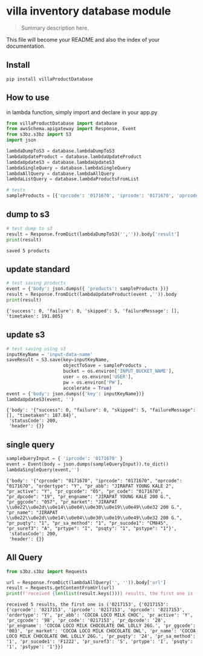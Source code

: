 # villa inventory database module
> Summary description here.


This file will become your README and also the index of your documentation.

## Install

`pip install villaProductDatabase`

## How to use

in lambda function, simply import and declare in your app.py

```python
from villaProductDatabase import database
from awsSchema.apigateway import Response, Event
from s3bz.s3bz import S3
import json
```

```python
lambdaDumpToS3 = database.lambdaDumpToS3
lambdaUpdateProduct = database.lambdaUpdateProduct
lambdaUpdateS3 = database.lambdaUpdateS3
lambdaSingleQuery = database.lambdaSingleQuery
lambdaAllQuery = database.lambdaAllQuery
lambdaListQuery = database.lambdaProductsFromList
```

```python
# tests
sampleProducts = [{'cprcode': '0171670', 'iprcode': '0171670', 'oprcode': '0171670', 'ordertype': 'Y', 'pr_abb': 'JIRAPAT YOUNG KALE 2', 'pr_active': 'Y', 'pr_cgcode': '05', 'pr_code': '0171670', 'pr_dpcode': '19', 'pr_engname': 'JIRAPAT YOUNG KALE 200 G.', 'pr_ggcode': '057', 'pr_market': 'JIRAPAT ยอดคะน้า 200 G.', 'pr_name': 'JIRAPAT ยอดคะน้า 200 G.', 'pr_puqty': '1', 'pr_sa_method': '1', 'pr_sucode1': 'CM845     ', 'pr_suref3': 'A', 'prtype': 'I', 'psqty': '1', 'pstype': '1'}, {'cprcode': '0235141', 'iprcode': '0235141', 'oprcode': '0235141', 'ordertype': 'Y', 'pr_abb': 'EEBOO-PZCT3-PUZZLE', 'pr_active': 'Y', 'pr_cgcode': '08', 'pr_code': '0235141', 'pr_dpcode': '19', 'pr_engname': 'EEBOO,ANIMAL COUNTING PUZZLE_3ED,PZCT3', 'pr_ggcode': '113', 'pr_market': 'eeboo,PUZZLE-PZCT3', 'pr_name': 'EEBOO-PZCT3-ตัวต่อนับเลข ANIMAL COUNTING_3ED', 'pr_puqty': '1', 'pr_sa_method': '1', 'pr_sucode1': 'CM1979    ', 'pr_suref3': 'A', 'prtype': 'I', 'psqty': '1', 'pstype': '1'}, {'cprcode': '0217153', 'iprcode': '0217153', 'oprcode': '0217153', 'ordertype': 'Y', 'pr_abb': 'COCOA LOCO MILK CHOC', 'pr_active': 'Y', 'pr_cgcode': '98', 'pr_code': '0217153', 'pr_dpcode': '28', 'pr_engname': 'COCOA LOCO MILK CHOCOLATE OWL LOLLY 26G.', 'pr_ggcode': '003', 'pr_market': 'COCOA LOCO MILK CHOCOLATE OWL', 'pr_name': 'COCOA LOCO MILK CHOCOLATE OWL LOLLY 26G.', 'pr_puqty': '24', 'pr_sa_method': '1', 'pr_sucode1': 'F1222     ', 'pr_suref3': 'S', 'prtype': 'I', 'psqty': '1', 'pstype': '1'}, {'cprcode': '0182223', 'iprcode': '0182223', 'oprcode': '0182223', 'ordertype': 'Y', 'pr_abb': 'CIRIO PIZZASSIMO 400', 'pr_active': 'Y', 'pr_cgcode': '06', 'pr_code': '0182223', 'pr_dpcode': '06', 'pr_engname': 'CIRIO PIZZASSIMO 400G.', 'pr_ggcode': '004', 'pr_market': 'CIRIO ซอสทำพิซซ่า 400 G.', 'pr_name': 'CIRIO ซอสทำพิซซ่า 400 G.', 'pr_puqty': '12', 'pr_sa_method': '1', 'pr_sucode1': '2589      ', 'pr_suref3': 'C', 'prtype': 'I', 'psqty': '1', 'pstype': '1'}, {'cprcode': '0124461', 'iprcode': '0124461', 'oprcode': '0124461', 'ordertype': 'Y', 'pr_abb': 'NEW CHOICE LYCHEE', 'pr_active': 'Y', 'pr_cgcode': '02', 'pr_code': '0124461', 'pr_dpcode': '02', 'pr_engname': 'NEW CHOICE LYCHEE', 'pr_ggcode': '003', 'pr_market': 'NEW CHOICE กลิ่นลิ้นจี่', 'pr_name': 'NEW CHOICE กลิ่นลิ้นจี่', 'pr_puqty': '12', 'pr_sa_method': '1', 'pr_sucode1': '695       ', 'pr_suref3': 'A', 'prtype': 'I', 'psqty': '1', 'pstype': '1'}]
```

## dump to s3

```python
# test dump to s3
result = Response.fromDict(lambdaDumpToS3('','')).body['result']
print(result)
```

    saved 5 products


## update standard

```python
# test saving products
event = {'body': json.dumps({ 'products': sampleProducts })}
result = Response.fromDict(lambdaUpdateProduct(event ,'')).body
print(result)
```

    {'success': 0, 'failure': 0, 'skipped': 5, 'failureMessage': [], 'timetaken': 191.805}


## update s3

```python
# test saving using s3
inputKeyName = 'input-data-name'
saveResult = S3.save(key=inputKeyName, 
                     objectToSave = sampleProducts , 
                     bucket = os.environ['INPUT_BUCKET_NAME'],
                     user = os.environ['USER'],
                     pw = os.environ['PW'],
                     accelerate = True)
event = {'body': json.dumps({'key': inputKeyName})}
lambdaUpdateS3(event, '')
```




    {'body': '{"success": 0, "failure": 0, "skipped": 5, "failureMessage": [], "timetaken": 187.84}',
     'statusCode': 200,
     'header': {}}



## single query

```python
sampleQueryInput = { 'iprcode': '0171670' } 
event = Event(body = json.dumps(sampleQueryInput)).to_dict()
lambdaSingleQuery(event,'')
```




    {'body': '{"cprcode": "0171670", "iprcode": "0171670", "oprcode": "0171670", "ordertype": "Y", "pr_abb": "JIRAPAT YOUNG KALE 2", "pr_active": "Y", "pr_cgcode": "05", "pr_code": "0171670", "pr_dpcode": "19", "pr_engname": "JIRAPAT YOUNG KALE 200 G.", "pr_ggcode": "057", "pr_market": "JIRAPAT \\u0e22\\u0e2d\\u0e14\\u0e04\\u0e30\\u0e19\\u0e49\\u0e32 200 G.", "pr_name": "JIRAPAT \\u0e22\\u0e2d\\u0e14\\u0e04\\u0e30\\u0e19\\u0e49\\u0e32 200 G.", "pr_puqty": "1", "pr_sa_method": "1", "pr_sucode1": "CM845", "pr_suref3": "A", "prtype": "I", "psqty": "1", "pstype": "1"}',
     'statusCode': 200,
     'header': {}}



## All Query

```python
from s3bz.s3bz import Requests

url = Response.fromDict(lambdaAllQuery('', '')).body['url']
result = Requests.getContentFromUrl(url)
print(f'received {len(list(result.keys()))} results, the first one is {next(iter(result.items()))}')
```

    received 5 results, the first one is ('0217153', {'0217153': {'cprcode': '0217153', 'iprcode': '0217153', 'oprcode': '0217153', 'ordertype': 'Y', 'pr_abb': 'COCOA LOCO MILK CHOC', 'pr_active': 'Y', 'pr_cgcode': '98', 'pr_code': '0217153', 'pr_dpcode': '28', 'pr_engname': 'COCOA LOCO MILK CHOCOLATE OWL LOLLY 26G.', 'pr_ggcode': '003', 'pr_market': 'COCOA LOCO MILK CHOCOLATE OWL', 'pr_name': 'COCOA LOCO MILK CHOCOLATE OWL LOLLY 26G.', 'pr_puqty': '24', 'pr_sa_method': '1', 'pr_sucode1': 'F1222', 'pr_suref3': 'S', 'prtype': 'I', 'psqty': '1', 'pstype': '1'}})


